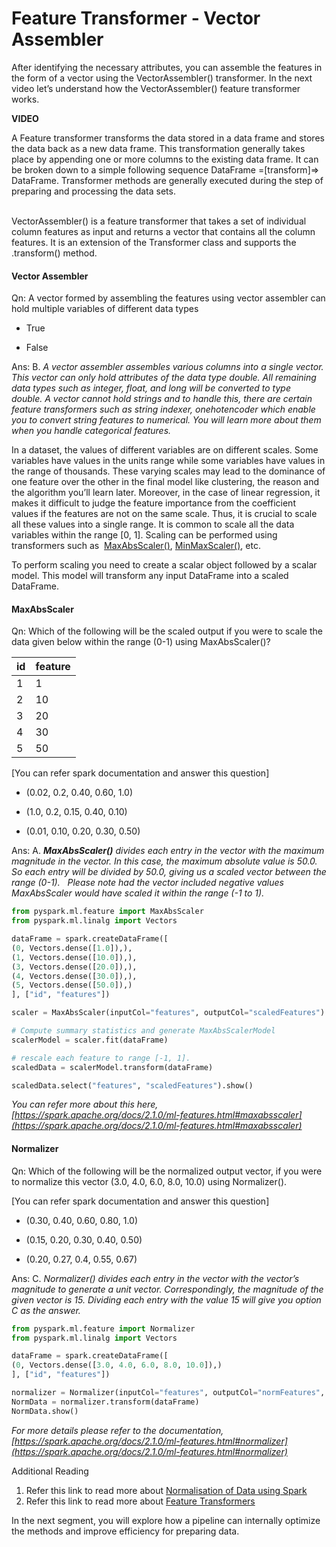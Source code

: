 # Feature Transformer - Vector Assembler

After identifying the necessary attributes, you can assemble the features in the form of a vector using the VectorAssembler() transformer. In the next video let’s understand how the VectorAssembler() feature transformer works.

**VIDEO**

A Feature transformer transforms the data stored in a data frame and stores the data back as a new data frame. This transformation generally takes place by appending one or more columns to the existing data frame. It can be broken down to a simple following sequence DataFrame =[transform]=> DataFrame. Transformer methods are generally executed during the step of preparing and processing the data sets.   
 

VectorAssembler() is a feature transformer that takes a set of individual column features as input and returns a vector that contains all the column features. It is an extension of the Transformer class and supports the .transform() method.


#### Vector Assembler

Qn: A vector formed by assembling the features using vector assembler can hold multiple variables of different data types

- True

- False

Ans: B. *A vector assembler assembles various columns into a single vector. This vector can only hold attributes of the data type double. All remaining data types such as integer, float, and long will be converted to type double. A vector cannot hold strings and to handle this, there are certain feature transformers such as string indexer, onehotencoder which enable you to convert string features to numerical. You will learn more about them when you handle categorical features.*


In a dataset, the values of different variables are on different scales. Some variables have values in the units range while some variables have values in the range of thousands. These varying scales may lead to the dominance of one feature over the other in the final model like clustering, the reason and the algorithm you’ll learn later. Moreover, in the case of linear regression, it makes it difficult to judge the feature importance from the coefficient values if the features are not on the same scale. Thus, it is crucial to scale all these values into a single range. It is common to scale all the data variables within the range [0, 1]. Scaling can be performed using transformers such as  [MaxAbsScaler()](https://spark.apache.org/docs/2.1.0/ml-features.html#maxabsscaler), [MinMaxScaler()](https://spark.apache.org/docs/2.1.0/ml-features.html#minmaxscaler), etc.

To perform scaling you need to create a scalar object followed by a scalar model. This model will transform any input DataFrame into a scaled DataFrame.


#### MaxAbsScaler

Qn: Which of the following will be the scaled output if you were to scale the data given below within the range (0-1) using MaxAbsScaler()?

| id  | feature |
| --- | ------- |
| 1   | 1       |
| 2   | 10      |
| 3   | 20      |
| 4   | 30      |
| 5   | 50      |

\[You can refer spark documentation and answer this question]

- (0.02, 0.2, 0.40, 0.60, 1.0)

- (1.0, 0.2, 0.15, 0.40, 0.10)

- (0.01, 0.10, 0.20, 0.30, 0.50)

Ans: A. ***MaxAbsScaler()** divides each entry in the vector with the maximum magnitude in the vector. In this case, the maximum absolute value is 50.0. So each entry will be divided by 50.0, giving us a scaled vector between the range (0-1).* 
 
*Please note had the vector included negative values MaxAbsScaler would have scaled it within the range (-1 to 1).*

```python
from pyspark.ml.feature import MaxAbsScaler
from pyspark.ml.linalg import Vectors

dataFrame = spark.createDataFrame([
(0, Vectors.dense([1.0]),),
(1, Vectors.dense([10.0]),),
(3, Vectors.dense([20.0]),),
(4, Vectors.dense([30.0]),),
(5, Vectors.dense([50.0]),)
], ["id", "features"])

scaler = MaxAbsScaler(inputCol="features", outputCol="scaledFeatures")

# Compute summary statistics and generate MaxAbsScalerModel
scalerModel = scaler.fit(dataFrame)

# rescale each feature to range [-1, 1].
scaledData = scalerModel.transform(dataFrame)

scaledData.select("features", "scaledFeatures").show()
```
*You can refer more about this here, [https://spark.apache.org/docs/2.1.0/ml-features.html#maxabsscaler](https://spark.apache.org/docs/2.1.0/ml-features.html#maxabsscaler)*



#### Normalizer

Qn: Which of the following will be the normalized output vector, if you were to normalize this vector (3.0, 4.0, 6.0, 8.0, 10.0) using Normalizer().

[You can refer spark documentation and answer this question]

- (0.30, 0.40, 0.60, 0.80, 1.0)

- (0.15, 0.20, 0.30, 0.40, 0.50)

- (0.20, 0.27, 0.4, 0.55, 0.67)

Ans: C. *Normalizer() divides each entry in the vector with the vector’s magnitude to generate a unit vector. Correspondingly, the magnitude of the given vector is 15. Dividing each entry with the value 15 will give you option C as the answer.*

```python
from pyspark.ml.feature import Normalizer
from pyspark.ml.linalg import Vectors

dataFrame = spark.createDataFrame([
(0, Vectors.dense([3.0, 4.0, 6.0, 8.0, 10.0]),)
], ["id", "features"])

normalizer = Normalizer(inputCol="features", outputCol="normFeatures", p=2.0)
NormData = normalizer.transform(dataFrame)
NormData.show()
```

*For more details please refer to the documentation, [https://spark.apache.org/docs/2.1.0/ml-features.html#normalizer](https://spark.apache.org/docs/2.1.0/ml-features.html#normalizer)*


Additional Reading

1. Refer this link to read more about [Normalisation of Data using Spark](https://pkghosh.wordpress.com/2017/12/05/data-normalization-with-spark/)
2. Refer this link to read more about [Feature Transformers](https://spark.apache.org/docs/latest/ml-features.html#feature-transformers)

In the next segment, you will explore how a pipeline can internally optimize the methods and improve efficiency for preparing data.
